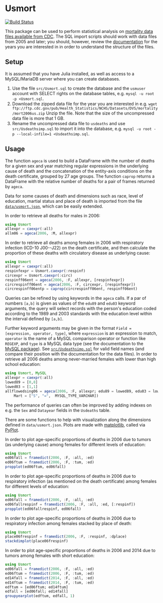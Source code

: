 # Usmort

[![Build Status](https://travis-ci.org/klpn/Usmort.jl.svg?branch=master)](https://travis-ci.org/klpn/Usmort.jl)

This package can be used to perform statistical analysis on [mortality data
files available from
CDC](http://www.cdc.gov/nchs/data_access/vitalstatsonline.htm). The SQL import
scripts should work with data files from 2005 and later; you should, however,
review the
[documentation](http://www.cdc.gov/nchs/nvss/mortality_public_use_data.htm) 
for the years you are interested in in order to understand the structure of the
files.

## Setup
It is assumed that you have Julia installed, as well as access to a
MySQL/MariaDB server where you can create databases.

1. Use the file `src/Usmort.sql` to create the database and the `usmuser` account
   with SELECT rights on the database tables, e.g.  `mysql -u root -p
   <Usmort.sql`.
2. Download the zipped data file for the year you are interested in e.g.  `wget
   ftp://ftp.cdc.gov/pub/Health_Statistics/NCHS/Datasets/DVS/mortality/mort2006us.zip`
   Unzip the file.
   Note that the size of the uncompressed data file is more that 1 GB.
3. Rename the uncompressed data file to `usdeaths` and use
   `src/Usdeathsimp.sql` to import it into the database, e.g.  `mysql -u root -p
   --local-infile=1 <Usdeathsimp.sql`.

## Usage
The function `ageca` is used to build a DataFrame with the number of deaths for
a given sex and year matching regular expressions in the underlying cause of
death and the concatenation of the entity-axis conditions on the death certificate,
grouped by 27 age groups. The function `caprop` returns a DataFrame with the
relative number of deaths for a pair of frames returned by `ageca`.

Data for some causes of death and dimensions such as race, level of education,
martial status and place of death is imported from the file
[`data/usmort.json`](https://github.com/klpn/Usmort.jl/blob/master/data/usmort.json),
which can be easily extended.

In order to retrieve all deaths for males in 2006:
```julia
using Usmort
allexpr = caexpr(:all)
allm06 = ageca(2006, :M, allexpr)
```

In order to retrieve all deaths among females in 2006 with respiratory
infection (ICD-10 J00--J22) on the death certificate, and then calculate
the proportion of these deaths with circulatory disease as underlying cause:
```julia
using Usmort
allexpr = caexpr(:all)
respinfexpr = Usmort.caexpr(:respinf)
circexpr = Usmort.caexpr(:circ)
respinff06ent = ageca(2006, :F, allexpr, [respinfexpr])
circrespinff06ent = ageca(2006, :F, circexpr, [respinfexpr])
circrespinff06entp = caprop(circrespinff06ent, respinff06ent)
```

Queries can be refined by using keywords in the `ageca` calls. If a par of
numbers `[a,b]` is given as values of the `edu89` and `edu03` keyword arguments,
the query will select records with the person's education coded according to
the 1989 and 2003 standards with the education level within the interval
defined by `[a,b]`.

Further keyword arguments may be given in the format `Field = [expression,
operator, type]`, where `expression` is an expression to match, `operator` is
the name of a MySQL comparison operator or function like `REGEXP`, and `type`
is a MySQL data type (see the documentation to the [MySQL
package](https://github.com/JuliaDB/MySQL.jl)). See
[`src/Usdeathsimp.sql`](https://github.com/klpn/Usmort.jl/blob/master/src/Usdeathsimp.sql)
for valid field names (and compare their position with the documentation for
the data files). In order to retrieve all 2006 deaths among never-married
females with lower than high school education:
```julia
using Usmort, MySQL
allexpr = caexpr(:all)
lowed89 = [0,8]
lowed03 = [1,1]
allflowedsing06 = ageca(2006, :F, allexpr; edu89 = lowed89, edu03 = lowed03,
	Mart = ["S", "=",  MYSQL_TYPE_VARCHAR])
```

The performance of queries can often be improved by adding indexes on e.g. the
`Sex` and `Datayear` fields in the `Usdeaths` table.

There are some functions to help with visualization along the dimensions
defined in `data/usmort.json`. Plots are made with
[matplotlib](https://github.com/matplotlib/matplotlib), called via
[PyPlot](http://github.com/JuliaPy/PyPlot.jl).

In order to plot age-specific proportions of deaths in 2006 due to tumors (as
underlying cause) among females for different levels of education:
```julia
using Usmort
ed06fall = framedict(2006, :F, :all, :ed)
ed06ftum = framedict(2006, :F, :tum, :ed)
propplot(ed06ftum, ed06fall)
```

In order to plot age-specific proportions of deaths in 2006 due to respiratory
infection (as mentioned on the death certificate) among females for different
levels of education:
```julia
using Usmort
ed06fall = framedict(2006, :F, :all, :ed)
ed06fallrespinf = framedict(2006, :F, :all, :ed, [:respinf])
propplot(ed06fallrespinf, ed06fall)
```

In order to plot age-specific proportions of deaths in 2006 due to respiratory
infection among females stacked by place of death:
```julia
using Usmort
place06frespinf = framedict(2006, :F, :respinf, :dplace)
stackdimplot(place06frespinf)
```

In order to plot age-specific proportions of deaths in 2006 and 2014 due to
tumors among females with short education:
```julia
using Usmort
ed06fall = framedict(2006, :F, :all, :ed)
ed06ftum = framedict(2006, :F, :tum, :ed)
ed14fall = framedict(2014, :F, :all, :ed)
ed14ftum = framedict(2014, :F, :tum, :ed)
edftum = [ed06ftum; ed14ftum]
edfall = [ed06fall; ed14fall]
groupyearplot(edftum, edfall, 1)
```
